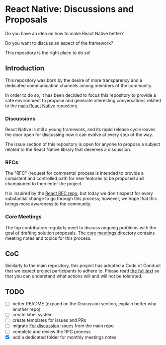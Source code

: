 # React Native: Discussions and Proposals

Do you have an idea on how to make React Native better?

Do you want to discuss an aspect of the framework?

This repository is the right place to do so!

## Introduction

This repository was born by the desire of more transparency and a dedicated communication channels among members of the community.

In order to do so, it has been decided to focus this repository to provide a safe environment to propose and generate interesting conversations related to the [main React Native](https://github.com/facebook/react-native) repository.

### Discussions

React Native is still a young framework, and its rapid release cycle leaves the door open for discussing how it can evolve at every step of the way.

The issue section of this repository is open for anyone to propose a subject related to the React Native library that deserves a discussion.

### RFCs

The "RFC" (request for comments) process is intended to provide a consistent and controlled path for new features to be proposed and championed to then enter the project.

It is inspired by the [React RFC repo](https://github.com/reactjs/rfcs), but today we don't expect for every substantial change to go through this process; however, we hope that this brings more awareness to the community.

### Core Meetings

The top contributors regularly meet to discuss ongoing problems with the goal of drafting solution proposals. The [core meetings](core-meetings/README.md) directory contains meeting notes and topics for this process.

## CoC

Similarly to the main repository, this project has adopted a Code of Conduct that we expect project participants to adhere to. Please read [the full text](https://code.facebook.com/codeofconduct) so that you can understand what actions will and will not be tolerated.

## TODO

- [ ] better README (expand on the Discussion section, explain better why another repo)
- [ ] create label system
- [ ] create templates for issues and PRs
- [ ] migrate [For discussion](https://github.com/facebook/react-native/labels/For%20Discussion) issues from the main repo
- [ ] complete and review the RFC process
- [x] add a dedicated folder for monthly meetings notes
